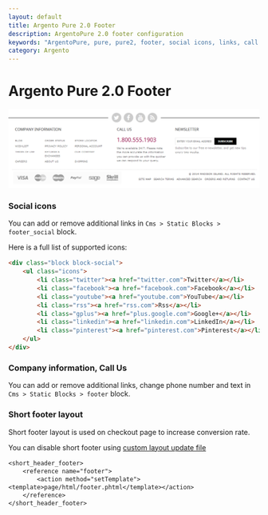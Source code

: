 ```yaml
---
layout: default
title: Argento Pure 2.0 Footer
description: ArgentoPure 2.0 footer configuration
keywords: "ArgentoPure, pure, pure2, footer, social icons, links, call us"
category: Argento
---
```


# Argento Pure 2.0 Footer

![Pure 2.0 footer](/images/argento/pure2/footer/footer.png)

### Social icons

You can add or remove additional links in `Cms > Static Blocks > footer_social` block.

Here is a full list of supported icons:

```html
<div class="block block-social">
    <ul class="icons">
        <li class="twitter"><a href="twitter.com">Twitter</a></li>
        <li class="facebook"><a href="facebook.com">Facebook</a></li>
        <li class="youtube"><a href="youtube.com">YouTube</a></li>
        <li class="rss"><a href="rss.com">Rss</a></li>
        <li class="gplus"><a href="plus.google.com">Google+</a></li>
        <li class="linkedin"><a href="linkedin.com">LinkedIn</a></li>
        <li class="pinterest"><a href="pinterest.com">Pinterest</a></li>
    </ul>
</div>
```

### Company information, Call Us

You can add or remove additional links, change phone number and text in
`Cms > Static Blocks > footer` block.

### Short footer layout

Short footer layout is used on checkout page to increase conversion rate.

You can disable short footer using [custom layout update file](/argento/theme-customization/small-changes/#custom-layout-update-file)

```
<short_header_footer>
    <reference name="footer">
        <action method="setTemplate"><template>page/html/footer.phtml</template></action>
    </reference>
</short_header_footer>
```
